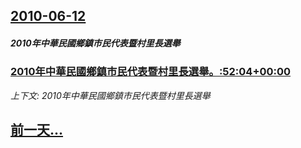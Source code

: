 ## [2010-06-12](/news/2010/06/12/index.md)

##### 2010年中華民國鄉鎮市民代表暨村里長選舉
### [ 2010年中華民國鄉鎮市民代表暨村里長選舉。:52:04+00:00](/news/2010/06/12/2010年中華民國鄉鎮市民代表暨村里長選舉-52-04-00-00.md)
_上下文: 2010年中華民國鄉鎮市民代表暨村里長選舉_

## [前一天...](/news/2010/06/11/index.md)

